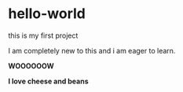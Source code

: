 # hello-world
<p>this is my first project</p>
<p>I am completely new to this and i am eager to learn.</p>
<b>WOOOOOOW<b/>
  <p>I love cheese and beans</p>

